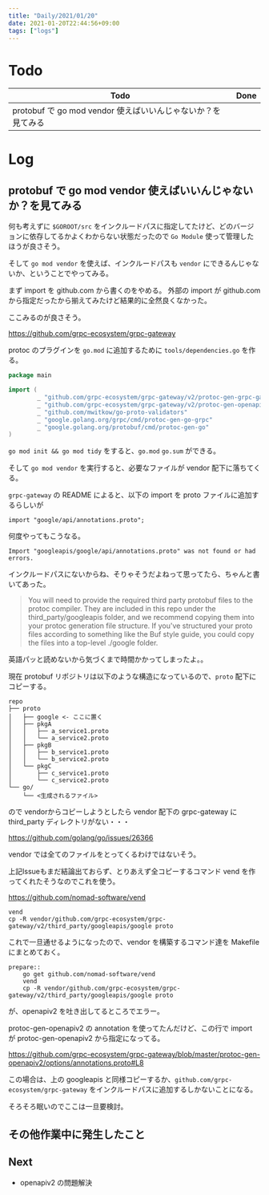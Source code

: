 ```yaml
---
title: "Daily/2021/01/20"
date: 2021-01-20T22:44:56+09:00
tags: ["logs"]
---
```


# Todo

| Todo                                                         | Done |
| ------------------------------------------------------------ | ---- |
| protobuf で go mod vendor 使えばいいんじゃないか？を見てみる |      |

# Log

## protobuf で go mod vendor 使えばいいんじゃないか？を見てみる

何も考えずに `$GOROOT/src` をインクルードパスに指定してたけど、どのバージョンに依存してるかよくわからない状態だったので `Go Module` 使って管理したほうが良さそう。

そして `go mod vendor` を使えば、インクルードパスも `vendor` にできるんじゃないか、ということでやってみる。

まず import を github.com から書くのをやめる。
外部の import が github.com から指定だったから揃えてみたけど結果的に全然良くなかった。

ここみるのが良さそう。

https://github.com/grpc-ecosystem/grpc-gateway

protoc のプラグインを `go.mod` に追加するために `tools/dependencies.go` を作る。

```go
package main

import (
        _ "github.com/grpc-ecosystem/grpc-gateway/v2/protoc-gen-grpc-gateway"
        _ "github.com/grpc-ecosystem/grpc-gateway/v2/protoc-gen-openapiv2"
        _ "github.com/mwitkow/go-proto-validators"
        _ "google.golang.org/grpc/cmd/protoc-gen-go-grpc"
        _ "google.golang.org/protobuf/cmd/protoc-gen-go"
)
```

`go mod init && go mod tidy` をすると、`go.mod` `go.sum` ができる。

そして `go mod vendor` を実行すると、必要なファイルが vendor 配下に落ちてくる。

`grpc-gateway` の README によると、以下の import を proto ファイルに追加するらしいが

```
import "google/api/annotations.proto";
```

何度やってもこうなる。

```
Import "googleapis/google/api/annotations.proto" was not found or had errors.
```

インクルードパスにないからね、そりゃそうだよねって思ってたら、ちゃんと書いてあった。

> You will need to provide the required third party protobuf files to the protoc compiler. They are included in this repo under the third_party/googleapis folder, and we recommend copying them into your protoc generation file structure. If you've structured your proto files according to something like the Buf style guide, you could copy the files into a top-level ./google folder.

英語パッと読めないから気づくまで時間かかってしまったよ。。

現在 protobuf リポジトリは以下のような構造になっているので、`proto` 配下にコピーする。

```
repo
├── proto
│   ├── google <- ここに置く
│   ├── pkgA
│   │   ├── a_service1.proto
│   │   └── a_service2.proto
│   ├── pkgB
│   │   ├── b_service1.proto
│   │   └── b_service2.proto
│   └── pkgC
│       ├── c_service1.proto
│       └── c_service2.proto
└── go/
    └── <生成されるファイル>
```

ので vendorからコピーしようとしたら vendor 配下の grpc-gateway に third_party ディレクトリがない・・・

https://github.com/golang/go/issues/26366

vendor では全てのファイルをとってくるわけではないそう。

上記Issueもまだ結論出ておらず、とりあえず全コピーするコマンド vend を作ってくれたそうなのでこれを使う。

https://github.com/nomad-software/vend

```
vend
cp -R vendor/github.com/grpc-ecosystem/grpc-gateway/v2/third_party/googleapis/google proto
```

これで一旦通せるようになったので、vendor を構築するコマンド達を Makefile にまとめておく。

```
prepare::
    go get github.com/nomad-software/vend
    vend
    cp -R vendor/github.com/grpc-ecosystem/grpc-gateway/v2/third_party/googleapis/google proto
```

が、openapiv2 を吐き出してるところでエラー。

protoc-gen-openapiv2 の annotation を使ってたんだけど、この行で import が protoc-gen-openapiv2 から指定になってる。

https://github.com/grpc-ecosystem/grpc-gateway/blob/master/protoc-gen-openapiv2/options/annotations.proto#L8

この場合は、上の googleapis と同様コピーするか、`github.com/grpc-ecosystem/grpc-gateway` をインクルードパスに追加するしかないことになる。

そろそろ眠いのでここは一旦要検討。

## その他作業中に発生したこと

## Next

- openapiv2 の問題解決